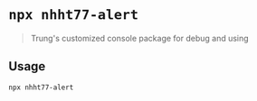 # `npx nhht77-alert`

> Trung's customized console package for debug and using

## Usage

```bash
npx nhht77-alert
```